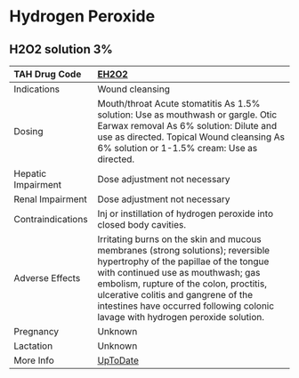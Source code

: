 # Hydrogen Peroxide

## H2O2 solution 3%

| TAH Drug Code      | [EH2O2](https://www.tahsda.org.tw/drugs/hissearch.php?drug_code=EH2O2)                                                                                                                                                                                                                                                               |
|:-------------------|:-------------------------------------------------------------------------------------------------------------------------------------------------------------------------------------------------------------------------------------------------------------------------------------------------------------------------------------|
| Indications        | Wound cleansing                                                                                                                                                                                                                                                                                                                      |
| Dosing             | Mouth/throat Acute stomatitis As 1.5% solution: Use as mouthwash or gargle. Otic Earwax removal As 6% solution: Dilute and use as directed. Topical Wound cleansing As 6% solution or 1-1.5% cream: Use as directed.                                                                                                                 |
| Hepatic Impairment | Dose adjustment not necessary                                                                                                                                                                                                                                                                                                        |
| Renal Impairment   | Dose adjustment not necessary                                                                                                                                                                                                                                                                                                        |
| Contraindications  | Inj or instillation of hydrogen peroxide into closed body cavities.                                                                                                                                                                                                                                                                  |
| Adverse Effects    | Irritating burns on the skin and mucous membranes (strong solutions); reversible hypertrophy of the papillae of the tongue with continued use as mouthwash; gas embolism, rupture of the colon, proctitis, ulcerative colitis and gangrene of the intestines have occurred following colonic lavage with hydrogen peroxide solution. |
| Pregnancy          | Unknown                                                                                                                                                                                                                                                                                                                              |
| Lactation          | Unknown                                                                                                                                                                                                                                                                                                                              |
| More Info          | [UpToDate](https://www.uptodate.com/contents/hydrogen-peroxide-drug-information)                                                                                                                                                                                                                                                     |

